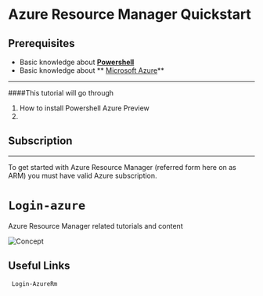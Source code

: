 # Azure Resource Manager Quickstart

## Prerequisites

* Basic knowledge about **[Powershell][Powershell link]**
* Basic knowledge about ** [Microsoft Azure][Azure link]**

---

####This tutorial will go through 
1. How to install Powershell Azure Preview
2. 





## Subscription
---

To get started with Azure Resource Manager (referred form here on as ARM) you must have valid Azure subscription.

`Login-azure`
=======
Azure Resource Manager related tutorials and content

![Concept](http://trevorsullivan.net/wp-content/uploads/2015/08/2015-09-06-16_59_10-New-notification-1024x707.png)


## Useful Links 
```powershell
 Login-AzureRm
 ```



[Powershell link]: http://powershell.com/cs/
[Azure link]: https://azure.microsoft.com/en-us/
[PowershellGallery link]: https://www.powershellgallery.com/
[PowershellGallery2 link]: https://github.com/Azure/azure-powershell/releases/tag/v1.0.0-preview-gallery-October2015
[Powershell 1.0 preview Blog]: https://azure.microsoft.com/en-us/blog/azps-1-0-pre/